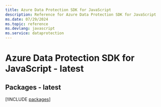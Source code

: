 ```yaml
---
title: Azure Data Protection SDK for JavaScript
description: Reference for Azure Data Protection SDK for JavaScript
ms.date: 07/29/2024
ms.topic: reference
ms.devlang: javascript
ms.service: dataprotection
---
```

# Azure Data Protection SDK for JavaScript - latest
## Packages - latest
[!INCLUDE [packages](data-protection-index.md)]
